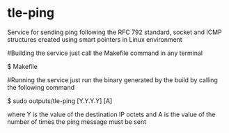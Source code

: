 # tle-ping
Service for sending ping following the RFC 792 standard, socket and ICMP structures created using smart pointers in Linux environment

#Building the service
just call the Makefile command in any terminal

  $ Makefile

#Running the service
just run the binary generated by the build by calling the following command

  $ sudo outputs/tle-ping [Y.Y.Y.Y] [A]

where Y is the value of the destination IP octets and A is the value of the number of times the ping message must be sent
